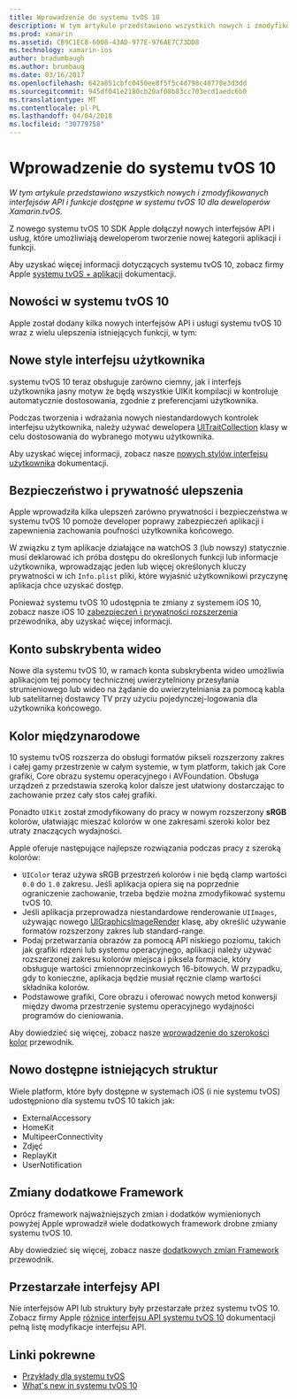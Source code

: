 ```yaml
---
title: Wprowadzenie do systemu tvOS 10
description: W tym artykule przedstawiono wszystkich nowych i zmodyfikowanych interfejsów API i funkcje dostępne w systemu tvOS 10 dla deweloperów Xamarin.tvOS.
ms.prod: xamarin
ms.assetid: CB9C1EC8-6008-43AD-977E-976AE7C73DD8
ms.technology: xamarin-ios
author: bradumbaugh
ms.author: brumbaug
ms.date: 03/16/2017
ms.openlocfilehash: 642a851cbfc0450ee8f5f5c4d798c40778e3d3dd
ms.sourcegitcommit: 945df041e2180cb20af08b83cc703ecd1aedc6b0
ms.translationtype: MT
ms.contentlocale: pl-PL
ms.lasthandoff: 04/04/2018
ms.locfileid: "30779758"
---
```

# <a name="introduction-to-tvos-10"></a>Wprowadzenie do systemu tvOS 10

_W tym artykule przedstawiono wszystkich nowych i zmodyfikowanych interfejsów API i funkcje dostępne w systemu tvOS 10 dla deweloperów Xamarin.tvOS._

Z nowego systemu tvOS 10 SDK Apple dołączył nowych interfejsów API i usług, które umożliwiają deweloperom tworzenie nowej kategorii aplikacji i funkcji. 

Aby uzyskać więcej informacji dotyczących systemu tvOS 10, zobacz firmy Apple [systemu tvOS + aplikacji](https://developer.apple.com/tvos/) dokumentacji.

## <a name="whats-new-in-tvos-10"></a>Nowości w systemu tvOS 10

Apple został dodany kilka nowych interfejsów API i usługi systemu tvOS 10 wraz z wielu ulepszenia istniejących funkcji, w tym:

## <a name="new-user-interface-styles"></a>Nowe style interfejsu użytkownika

systemu tvOS 10 teraz obsługuje zarówno ciemny, jak i interfejs użytkownika jasny motyw że będą wszystkie UIKit kompilacji w kontroluje automatycznie dostosowania, zgodnie z preferencjami użytkownika.

Podczas tworzenia i wdrażania nowych niestandardowych kontrolek interfejsu użytkownika, należy używać dewelopera [UITraitCollection](https://developer.apple.com/reference/uikit/uitraitcollection) klasy w celu dostosowania do wybranego motywu użytkownika.

Aby uzyskać więcej informacji, zobacz nasze [nowych stylów interfejsu użytkownika](~/ios/tvos/platform/user-interface-styles.md) dokumentacji.

## <a name="security-and-privacy-enhancements"></a>Bezpieczeństwo i prywatność ulepszenia

Apple wprowadziła kilka ulepszeń zarówno prywatności i bezpieczeństwa w systemu tvOS 10 pomoże developer poprawy zabezpieczeń aplikacji i zapewnienia zachowania poufności użytkownika końcowego.

W związku z tym aplikacje działające na watchOS 3 (lub nowszy) statycznie musi deklarować ich próba dostępu do określonych funkcji lub informacje użytkownika, wprowadzając jeden lub więcej określonych kluczy prywatności w ich `Info.plist` pliki, które wyjaśnić użytkownikowi przyczynę aplikacja chce uzyskać dostęp.

Ponieważ systemu tvOS 10 udostępnia te zmiany z systemem iOS 10, zobacz nasze iOS 10 [zabezpieczeń i prywatności rozszerzenia](~/ios/app-fundamentals/security-privacy.md) przewodnika, aby uzyskać więcej informacji.

## <a name="video-subscriber-account"></a>Konto subskrybenta wideo

Nowe dla systemu tvOS 10, w ramach konta subskrybenta wideo umożliwia aplikacjom tej pomocy technicznej uwierzytelniony przesyłania strumieniowego lub wideo na żądanie do uwierzytelniania za pomocą kabla lub satelitarnej dostawcy TV przy użyciu pojedynczej-logowania dla użytkownika końcowego.

<!--To find out more, please see our [Video Subscriber Account](~/ios/platform-features/introduction-to-ios10/video-subscriber-account/) guide.-->

## <a name="wide-color"></a>Kolor międzynarodowe

10 systemu tvOS rozszerza do obsługi formatów pikseli rozszerzony zakres i całej gamy przestrzenie w całym systemie, w tym platform, takich jak Core grafiki, Core obrazu systemu operacyjnego i AVFoundation. Obsługa urządzeń z przedstawia szeroką kolor dalsze jest ułatwiony dostarczając to zachowanie przez cały stos całej grafiki.

Ponadto `UIKit` został zmodyfikowany do pracy w nowym rozszerzony **sRGB** kolorów, ułatwiając mieszać kolorów w one zakresami szeroki kolor bez utraty znaczących wydajności.

Apple oferuje następujące najlepsze rozwiązania podczas pracy z szeroką kolorów:

 - `UIColor` teraz używa sRGB przestrzeń kolorów i nie będą clamp wartości `0.0` do `1.0` zakresu. Jeśli aplikacja opiera się na poprzednie ograniczenie zachowanie, trzeba będzie można zmodyfikować systemu tvOS 10.
 - Jeśli aplikacja przeprowadza niestandardowe renderowanie `UIImages`, używając nowego [UIGraphicsImageRender](https://developer.apple.com/reference/uikit/uigraphicsimagerenderer) klasę, aby określić używanie formatów rozszerzony zakres lub standard-range.
 - Podaj przetwarzania obrazów za pomocą API niskiego poziomu, takich jak grafiki rdzeni lub systemu operacyjnego, aplikacji należy używać rozszerzonej zakresu kolorów miejsca i piksela formacie, który obsługuje wartości zmiennoprzecinkowych 16-bitowych. W przypadku, gdy to konieczne, aplikacja będzie musiał ręcznie clamp wartości składnika kolorów.
 - Podstawowe grafiki, Core obrazu i oferować nowych metod konwersji między dwoma przestrzenie systemu operacyjnego wydajności programów do cieniowania.

Aby dowiedzieć się więcej, zobacz nasze [wprowadzenie do szerokości kolor](~/ios/platform/wide-color.md) przewodnik.

## <a name="newly-available-existing-frameworks"></a>Nowo dostępne istniejących struktur

Wiele platform, które były dostępne w systemach iOS (i nie systemu tvOS) udostępniono dla systemu tvOS 10 takich jak:

 - ExternalAccessory
 - HomeKit
 - MultipeerConnectivity
 - Zdjęć
 - ReplayKit
 - UserNotification

## <a name="additional-framework-changes"></a>Zmiany dodatkowe Framework

Oprócz framework najważniejszych zmian i dodatków wymienionych powyżej Apple wprowadził wiele dodatkowych framework drobne zmiany systemu tvOS 10.

Aby dowiedzieć się więcej, zobacz nasze [dodatkowych zmian Framework](~/ios/tvos/platform/introduction-to-tvos10/additional-framework-changes.md) przewodnik.

## <a name="deprecated-apis"></a>Przestarzałe interfejsy API

Nie interfejsów API lub struktury były przestarzałe przez systemu tvOS 10. Zobacz firmy Apple [różnice interfejsu API systemu tvOS 10](https://developer.apple.com/library/prerelease/content/releasenotes/General/tvOS10APIDiffs/index.html) dokumentacji pełną listę modyfikacje interfejsu API.



## <a name="related-links"></a>Linki pokrewne

- [Przykłady dla systemu tvOS](https://developer.xamarin.com/samples/tvos/all/)
- [What's new in systemu tvOS 10](https://developer.apple.com/library/prerelease/content/releasenotes/General/WhatsNewinTVOS/Articles/tvOS10.html#//apple_ref/doc/uid/TP40017259-SW1)
